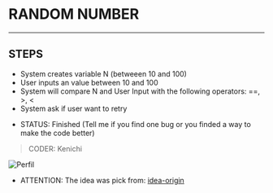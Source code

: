 # RANDOM NUMBER

---
## STEPS
* System creates variable N (betweeen 10 and 100)
* User inputs an value between 10 and 100
* System will compare N and User Input with the following operators: ==, >, <
* System ask if user want to retry

- STATUS: Finished (Tell me if you find one bug or you finded a way to make the code better)


> CODER: Kenichi

![Perfil](https://avatars3.githubusercontent.com/u/68565303?s=460&u=6fbbcebbcc411405d6fe38f0885db0c704d091e7&v=4)

* ATTENTION: The idea was pick from: [idea-origin](https://devaprender.com/5-ideias-de-projetos-python-para-iniciantes/)